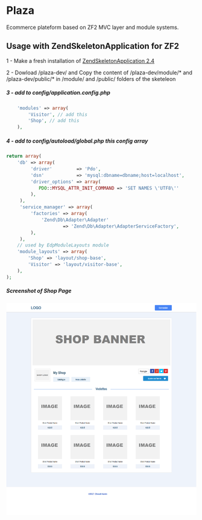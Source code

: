 # Plaza
Ecommerce plateform based on ZF2 MVC layer and module systems.

## Usage with ZendSkeletonApplication for ZF2

1 - Make a fresh installation of 
    [ZendSkeletonApplication 2.4](https://github.com/zendframework/ZendSkeletonApplication/blob/release-2.4/README.md) 

2 - Dowload /plaza-dev/ and Copy the content of /plaza-dev/module/* and  /plaza-dev/public/* in /module/ and /public/ folders of the sketeleon

##### 3 - add to config/application.config.php

``` php 
    'modules' => array(
        'Visitor', // add this
        'Shop', // add this
    ),
```

##### 4 - add to config/autoload/global.php this config array

``` php
return array(
    'db' => array(
         'driver'         => 'Pdo',
         'dsn'            => 'mysql:dbname=dbname;host=localhost',
         'driver_options' => array(
            PDO::MYSQL_ATTR_INIT_COMMAND => 'SET NAMES \'UTF8\''
         ),
     ),
     'service_manager' => array(
         'factories' => array(
             'Zend\Db\Adapter\Adapter'
                     => 'Zend\Db\Adapter\AdapterServiceFactory',
         ),
     ),
    // used by EdpModuleLayouts module
    'module_layouts' => array(
        'Shop' => 'layout/shop-base',
        'Visitor' => 'layout/visitor-base',
    ),
);
```
##### Screenshot of Shop Page 
![Shop Page](/screenshot/plaza-shop.png?raw=true "Shop Page")

